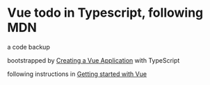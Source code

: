 # Vue todo in Typescript, following MDN

a code backup

bootstrapped by [Creating a Vue Application](https://vuejs.org/guide/quick-start.html#creating-a-vue-application) with TypeScript

following instructions in [Getting started with Vue](https://developer.mozilla.org/en-US/docs/Learn/Tools_and_testing/Client-side_JavaScript_frameworks/Vue_getting_started)
